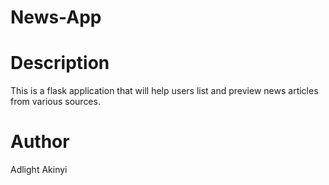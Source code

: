 # News-App

# Description
This is a flask application that will help users list and preview news articles from various sources.

# Author

Adlight Akinyi
